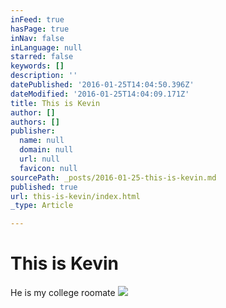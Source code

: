 ```yaml
---
inFeed: true
hasPage: true
inNav: false
inLanguage: null
starred: false
keywords: []
description: ''
datePublished: '2016-01-25T14:04:50.396Z'
dateModified: '2016-01-25T14:04:09.171Z'
title: This is Kevin
author: []
authors: []
publisher:
  name: null
  domain: null
  url: null
  favicon: null
sourcePath: _posts/2016-01-25-this-is-kevin.md
published: true
url: this-is-kevin/index.html
_type: Article

---
```

# This is Kevin

He is my college roomate
![](https://the-grid-user-content.s3-us-west-2.amazonaws.com/bf5a8964-07f6-45c8-9e1f-698ca6895b2b.jpg)